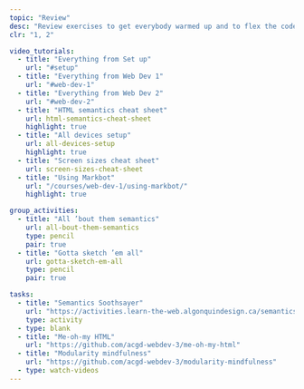 ```yaml
---
topic: "Review"
desc: "Review exercises to get everybody warmed up and to flex the code muscles."
clr: "1, 2"

video_tutorials:
  - title: "Everything from Set up"
    url: "#setup"
  - title: "Everything from Web Dev 1"
    url: "#web-dev-1"
  - title: "Everything from Web Dev 2"
    url: "#web-dev-2"
  - title: "HTML semantics cheat sheet"
    url: html-semantics-cheat-sheet
    highlight: true
  - title: "All devices setup"
    url: all-devices-setup
    highlight: true
  - title: "Screen sizes cheat sheet"
    url: screen-sizes-cheat-sheet
  - title: "Using Markbot"
    url: "/courses/web-dev-1/using-markbot/"
    highlight: true

group_activities:
  - title: "All ’bout them semantics"
    url: all-bout-them-semantics
    type: pencil
    pair: true
  - title: "Gotta sketch ’em all"
    url: gotta-sketch-em-all
    type: pencil
    pair: true

tasks:
  - title: "Semantics Soothsayer"
    url: "https://activities.learn-the-web.algonquindesign.ca/semantics-soothsayer/"
    type: activity
  - type: blank
  - title: "Me-oh-my HTML"
    url: "https://github.com/acgd-webdev-3/me-oh-my-html"
  - title: "Modularity mindfulness"
    url: "https://github.com/acgd-webdev-3/modularity-mindfulness"
  - type: watch-videos
---
```

